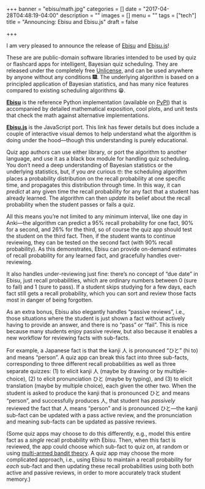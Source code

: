 +++
banner = "ebisu/math.jpg"
categories = []
date = "2017-04-28T04:48:19-04:00"
description = ""
images = []
menu = ""
tags = ["tech"]
title = "Announcing: Ebisu and Ebisu.js"
draft = false

+++

I am very pleased to announce the release of [Ebisu](https://fasiha.github.io/ebisu/) and [Ebisu.js](https://fasiha.github.io/ebisu.js/)!

These are are public-domain software libraries intended to be used by quiz or flashcard apps for intelligent, Bayesian quiz scheduling. They are released under the completely free [Unlicense](http://unlicense.org/), and can be used anywhere by anyone without any conditions 🎆. The underlying algorithm is based on a principled application of Bayesian statistics, and has many nice features compared to existing scheduling algorithms 😁.

[**Ebisu**](https://fasiha.github.io/ebisu/) is the reference Python implementation (available on [PyPI](https://pypi.python.org/pypi/ebisu/)) that is accompanied by detailed mathematical exposition, cool plots, and unit tests that check the math against alternative implementations.

[**Ebisu.js**](https://fasiha.github.io/ebisu.js/) is the JavaScript port. This link has fewer details but does include a couple of interactive visual demos to help understand what the algorithm is doing under the hood—though this understanding is purely educational.

Quiz app authors can use either library, or port the algorithm to another language, and use it as a black box module for handling quiz scheduling. You don’t need a deep understanding of Bayesian statistics or the underlying statistics, but, if you *are* curious 🤓: the scheduling algorithm places a probability distribution on the recall probability at one specific time, and propagates this distribution through time. In this way, it can *predict* at any given time the recall probability for any fact that a student has already learned. The algorithm can then *update* its belief about the recall probability when the student passes or fails a quiz.

All this means you’re not limited to any minimum interval, like one day in Anki—the algorithm can predict a 95% recall probability for one fact, 90% for a second, and 26% for the third, so of course the quiz app should test the student on the third fact. Then, if the student wants to continue reviewing, they can be tested on the second fact (with 90% recall probability). As this demonstrates, Ebisu can provide on-demand estimates of recall probability for any learned fact, and gracefully handles over-reviewing.

It also handles under-reviewing just fine: there’s no concept of “due date” in Ebisu, just recall probabilities, which are ordinary numbers between 0 (sure to fail) and 1 (sure to pass). If a student skips studying for a few days, each fact still gets a recall probability, which you can sort and review those facts most in danger of being forgotten.

As an extra bonus, Ebisu also elegantly handles “passive reviews”, i.e., those situations where the student is just shown a fact without actively having to provide an answer, and there is no “pass” or “fail”. This is nice because many students enjoy passive review, but also because it enables a new workflow for reviewing facts with sub-facts.

For example, a Japanese fact is that the kanji 人 is pronounced “ひと” (hi to) and means “person”. A quiz app can break this fact into three sub-facts, corresponding to three different recall probabilities as well as three separate quizzes: (1) to elicit kanji 人 (maybe by drawing or by multiple-choice), (2) to elicit pronunciation ひと (maybe by typing), and (3) to elicit translation (maybe by multiple choice), each given the other two. When the student is asked to produce the kanji that is pronounced ひと and means “person”, and successfully produces 人, that student has *passively* reviewed the fact that 人 means “person” and is pronounced ひと—the kanji sub-fact can be updated with a pass active review, and the pronunciation and meaning sub-facts can be updated as passive reviews.

(Some quiz apps may choose to do this differently, e.g., model this entire fact as a *single* recall probability with Ebisu. Then, when this fact is reviewed, the app could choose which sub-fact to quiz on, at random or using [multi-armed bandit theory](http://stevehanov.ca/blog/index.php?id=132). A quiz app may choose the more complicated approach, i.e., using Ebisu to maintain a recall probability for *each* sub-fact and then updating these recall probabilities using both both active and passive reviews, in order to more accurately track student memory.)
